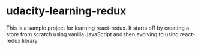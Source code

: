 # udacity-learning-redux
This is a sample project for learning react-redux. It starts off by creating a store from scratch using vanilla JavaScript and then evolving to using react-redux library
